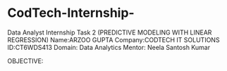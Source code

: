 # CodTech-Internship-
Data Analyst Internship Task 2 (PREDICTIVE MODELING WITH LINEAR REGRESSION)
Name:ARZOO GUPTA 
Company:CODTECH IT SOLUTIONS 
ID:CT6WDS413 
Domain: Data Analytics 
Mentor: Neela Santosh Kumar

OBJECTIVE:
